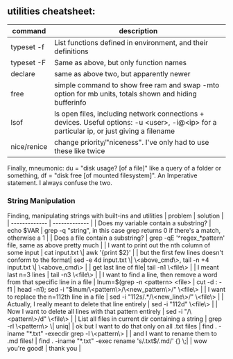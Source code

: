 ## utilities cheatsheet:

| command | description |
| ------------- | ------------- |
| typeset -f | List functions defined in environment, and their definitions |
| typeset -F | Same as above, but only function names |
| declare | same as above two, but apparently newer |
| free | simple command to show free ram and swap -mto option for mb units, totals shown and hiding bufferinfo |
| lsof | ls open files, including network connections + devices. Useful options: -u \<user\>, -i@\<ip\> for a particular ip, or just giving a filename |
| nice/renice | change priority/"niceness". I've only had to use these like twice |

Finally, mneumonic: du = "disk usage? [of a file]" like a query of a folder or something, df = "disk free [of mounted filesystem]". An Imperative statement. I always confuse the two.

### String Manipulation

Finding, manipulating strings with built-ins and utilities
| problem | solution |
| ------------- | ------------- |
| Does my variable contain a substring? | echo $VAR | grep -q "string", in this case grep returns 0 if there's a match, otherwise a 1 |
| Does a file contain a substring? | grep -qE '^regex_*pattern' file, same as above pretty much |
| I want to print out the nth column of some input | cat input.txt \| awk '{print $2}' |
| but the first few lines doesn't conform to the format| sed -e 4d input.txt \| \<above_cmd\>, tail -n +4 input.txt \| \<above_cmd\> |
| get last line of file| tail -n1 \<file\> |
| I meant last n=3 lines | tail -n3 \<file\> |
| I want to find a line, then remove a word from that specific line in a file | lnum=$(grep -n \<pattern\> \<file\> \| cut -d : -f1 \| head -n1); sed -i "$lnum/\<pattern\>/\<new_pattern\>/" \<file\> |
| I want to replace the n=112th line in a file | sed -i "112s/.*/\<new_line\>/" \<file\> |
| Actually, I really meant to delete that line entirely | sed -i "112d" \<file\> |
| Now I want to delete all lines with that pattern entirely | sed -i "/\<pattern\>/d" \<file\> |
| List all files in current dir containing a string | grep -rl \<pattern\>  \| uniq|
| ok but I want to do that only on all .txt files | find . -iname "*.txt" -execdir grep -l \<pattern\>  |
| and I want to rename them to .md files! | find . -iname "*.txt" -exec rename 's/.txt$/.md/' {} \\;|
| wow you're good! | thank you |

<!-- Bash-specific string manipulation, where variable $str will hold our string
| problem | solution |
| ------------- | ------------- |
| I want to change the extension from .txt to .md | ${str:} |
| I want to change the extension from .txt to .md | | >

